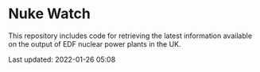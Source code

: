 # Nuke Watch

This repository includes code for retrieving the latest information available on the output of EDF nuclear power plants in the UK.

Last updated: 2022-01-26 05:08